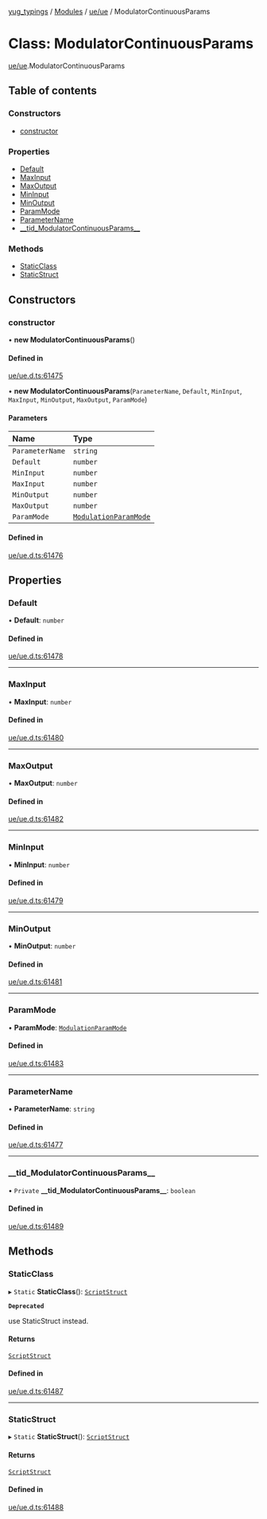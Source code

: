 [yug_typings](../README.md) / [Modules](../modules.md) / [ue/ue](../modules/ue_ue.md) / ModulatorContinuousParams

# Class: ModulatorContinuousParams

[ue/ue](../modules/ue_ue.md).ModulatorContinuousParams

## Table of contents

### Constructors

- [constructor](ue_ue.ModulatorContinuousParams.md#constructor)

### Properties

- [Default](ue_ue.ModulatorContinuousParams.md#default)
- [MaxInput](ue_ue.ModulatorContinuousParams.md#maxinput)
- [MaxOutput](ue_ue.ModulatorContinuousParams.md#maxoutput)
- [MinInput](ue_ue.ModulatorContinuousParams.md#mininput)
- [MinOutput](ue_ue.ModulatorContinuousParams.md#minoutput)
- [ParamMode](ue_ue.ModulatorContinuousParams.md#parammode)
- [ParameterName](ue_ue.ModulatorContinuousParams.md#parametername)
- [\_\_tid\_ModulatorContinuousParams\_\_](ue_ue.ModulatorContinuousParams.md#__tid_modulatorcontinuousparams__)

### Methods

- [StaticClass](ue_ue.ModulatorContinuousParams.md#staticclass)
- [StaticStruct](ue_ue.ModulatorContinuousParams.md#staticstruct)

## Constructors

### constructor

• **new ModulatorContinuousParams**()

#### Defined in

[ue/ue.d.ts:61475](https://github.com/YugMetaverse/yug_typings/blob/b7d9b19/ue/ue.d.ts#L61475)

• **new ModulatorContinuousParams**(`ParameterName`, `Default`, `MinInput`, `MaxInput`, `MinOutput`, `MaxOutput`, `ParamMode`)

#### Parameters

| Name | Type |
| :------ | :------ |
| `ParameterName` | `string` |
| `Default` | `number` |
| `MinInput` | `number` |
| `MaxInput` | `number` |
| `MinOutput` | `number` |
| `MaxOutput` | `number` |
| `ParamMode` | [`ModulationParamMode`](../enums/ue_ue.ModulationParamMode.md) |

#### Defined in

[ue/ue.d.ts:61476](https://github.com/YugMetaverse/yug_typings/blob/b7d9b19/ue/ue.d.ts#L61476)

## Properties

### Default

• **Default**: `number`

#### Defined in

[ue/ue.d.ts:61478](https://github.com/YugMetaverse/yug_typings/blob/b7d9b19/ue/ue.d.ts#L61478)

___

### MaxInput

• **MaxInput**: `number`

#### Defined in

[ue/ue.d.ts:61480](https://github.com/YugMetaverse/yug_typings/blob/b7d9b19/ue/ue.d.ts#L61480)

___

### MaxOutput

• **MaxOutput**: `number`

#### Defined in

[ue/ue.d.ts:61482](https://github.com/YugMetaverse/yug_typings/blob/b7d9b19/ue/ue.d.ts#L61482)

___

### MinInput

• **MinInput**: `number`

#### Defined in

[ue/ue.d.ts:61479](https://github.com/YugMetaverse/yug_typings/blob/b7d9b19/ue/ue.d.ts#L61479)

___

### MinOutput

• **MinOutput**: `number`

#### Defined in

[ue/ue.d.ts:61481](https://github.com/YugMetaverse/yug_typings/blob/b7d9b19/ue/ue.d.ts#L61481)

___

### ParamMode

• **ParamMode**: [`ModulationParamMode`](../enums/ue_ue.ModulationParamMode.md)

#### Defined in

[ue/ue.d.ts:61483](https://github.com/YugMetaverse/yug_typings/blob/b7d9b19/ue/ue.d.ts#L61483)

___

### ParameterName

• **ParameterName**: `string`

#### Defined in

[ue/ue.d.ts:61477](https://github.com/YugMetaverse/yug_typings/blob/b7d9b19/ue/ue.d.ts#L61477)

___

### \_\_tid\_ModulatorContinuousParams\_\_

• `Private` **\_\_tid\_ModulatorContinuousParams\_\_**: `boolean`

#### Defined in

[ue/ue.d.ts:61489](https://github.com/YugMetaverse/yug_typings/blob/b7d9b19/ue/ue.d.ts#L61489)

## Methods

### StaticClass

▸ `Static` **StaticClass**(): [`ScriptStruct`](ue_ue.ScriptStruct.md)

**`Deprecated`**

use StaticStruct instead.

#### Returns

[`ScriptStruct`](ue_ue.ScriptStruct.md)

#### Defined in

[ue/ue.d.ts:61487](https://github.com/YugMetaverse/yug_typings/blob/b7d9b19/ue/ue.d.ts#L61487)

___

### StaticStruct

▸ `Static` **StaticStruct**(): [`ScriptStruct`](ue_ue.ScriptStruct.md)

#### Returns

[`ScriptStruct`](ue_ue.ScriptStruct.md)

#### Defined in

[ue/ue.d.ts:61488](https://github.com/YugMetaverse/yug_typings/blob/b7d9b19/ue/ue.d.ts#L61488)
